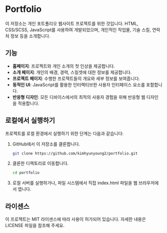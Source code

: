 # Portfolio

이 저장소는 개인 포트폴리오 웹사이트 프로젝트를 위한 것입니다. HTML, CSS/SCSS, JavaScript를 사용하여 개발되었으며, 개인적인 작업물, 기술 스킬, 연락처 정보 등을 소개합니다.

## 기능

- **홈페이지**: 프로젝트와 개인 소개의 첫 인상을 제공합니다.
- **소개 페이지**: 개인의 배경, 경력, 스킬셋에 대한 정보를 제공합니다.
- **프로젝트 페이지**: 수행한 프로젝트들의 개요와 세부 정보를 보여줍니다.
- **동적인 UI**: JavaScript를 활용한 인터랙티브한 사용자 인터페이스 요소를 포함합니다.
- **반응형 디자인**: 모든 디바이스에서의 최적의 사용자 경험을 위해 반응형 웹 디자인을 적용합니다.

## 로컬에서 실행하기

프로젝트를 로컬 환경에서 실행하기 위한 단계는 다음과 같습니다:

1. GitHub에서 이 저장소를 클론합니다.

   ```bash
   git clone https://github.com/kimhyunyoung2/portfolio.git
   ```
   
2. 클론한 디렉토리로 이동합니다.

   ```bash
   cd portfolio
   ```

3. 로컬 서버를 실행하거나, 파일 시스템에서 직접 index.html 파일을 웹 브라우저에서 엽니다.




## 라이센스
이 프로젝트는 MIT 라이센스에 따라 사용이 허가되어 있습니다. 자세한 내용은 LICENSE 파일을 참조해 주세요.
